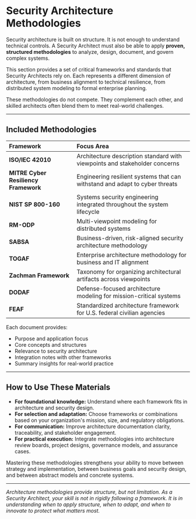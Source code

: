 # Security Architecture Methodologies

Security architecture is built on structure. It is not enough to understand technical controls. A Security Architect must also be able to apply **proven, structured methodologies** to analyze, design, document, and govern complex systems.

This section provides a set of critical frameworks and standards that Security Architects rely on. Each represents a different dimension of architecture, from business alignment to technical resilience, from distributed system modeling to formal enterprise planning.

These methodologies do not compete. They complement each other, and skilled architects often blend them to meet real-world challenges.

---

## Included Methodologies

| Framework | Focus Area |
|:----------|:-----------|
| **ISO/IEC 42010** | Architecture description standard with viewpoints and stakeholder concerns |
| **MITRE Cyber Resiliency Framework** | Engineering resilient systems that can withstand and adapt to cyber threats |
| **NIST SP 800-160** | Systems security engineering integrated throughout the system lifecycle |
| **RM-ODP** | Multi-viewpoint modeling for distributed systems |
| **SABSA** | Business-driven, risk-aligned security architecture methodology |
| **TOGAF** | Enterprise architecture methodology for business and IT alignment |
| **Zachman Framework** | Taxonomy for organizing architectural artifacts across viewpoints |
| **DODAF** | Defense-focused architecture modeling for mission-critical systems |
| **FEAF** | Standardized architecture framework for U.S. federal civilian agencies |

Each document provides:
- Purpose and application focus
- Core concepts and structures
- Relevance to security architecture
- Integration notes with other frameworks
- Summary insights for real-world practice

---

## How to Use These Materials

- **For foundational knowledge:** Understand where each framework fits in architecture and security design.
- **For selection and adaptation:** Choose frameworks or combinations based on your organization's mission, size, and regulatory obligations.
- **For communication:** Improve architecture documentation clarity, traceability, and stakeholder engagement.
- **For practical execution:** Integrate methodologies into architecture review boards, project designs, governance models, and assurance cases.

Mastering these methodologies strengthens your ability to move between strategy and implementation, between business goals and security design, and between abstract models and concrete systems.

---

*Architecture methodologies provide structure, but not limitation. As a Security Architect, your skill is not in rigidly following a framework. It is in understanding when to apply structure, when to adapt, and when to innovate to protect what matters most.*

